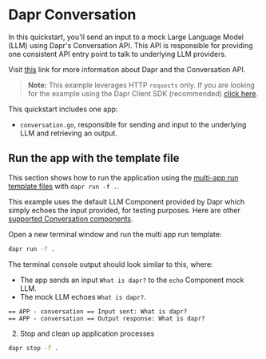 # Dapr Conversation

In this quickstart, you'll send an input to a mock Large Language Model (LLM) using Dapr's Conversation API. This API is responsible for providing one consistent API entry point to talk to underlying LLM providers.

Visit [this](https://v1-15.docs.dapr.io/developing-applications/building-blocks/conversation/conversation-overview/) link for more information about Dapr and the Conversation API.

> **Note:** This example leverages HTTP `requests` only.  If you are looking for the example using the Dapr Client SDK (recommended) [click here](../sdk/).

This quickstart includes one app:

- `conversation.go`, responsible for sending and input to the underlying LLM and retrieving an output.

## Run the app with the template file

This section shows how to run the application using the [multi-app run template files](https://docs.dapr.io/developing-applications/local-development/multi-app-dapr-run/multi-app-overview/) with `dapr run -f .`.  

This example uses the default LLM Component provided by Dapr which simply echoes the input provided, for testing purposes. Here are other [supported Conversation components](https://v1-15.docs.dapr.io/reference/components-reference/supported-conversation/).

Open a new terminal window and run the multi app run template:

<!-- STEP
name: Run multi app run template
expected_stdout_lines:
  - '== APP - conversation == Input sent: What is dapr?'
  - '== APP - conversation == Output response: What is dapr?'
expected_stderr_lines:
output_match_mode: substring
match_order: none
background: false
sleep: 15
timeout_seconds: 30
-->

```bash
dapr run -f .
```

The terminal console output should look similar to this, where:

- The app sends an input `What is dapr?` to the `echo` Component mock LLM.
- The mock LLM echoes `What is dapr?`.

```text
== APP - conversation == Input sent: What is dapr?
== APP - conversation == Output response: What is dapr?
```

<!-- END_STEP -->

2. Stop and clean up application processes

<!-- STEP
name: Stop multi-app run 
sleep: 5
-->

```bash
dapr stop -f .
```

<!-- END_STEP -->